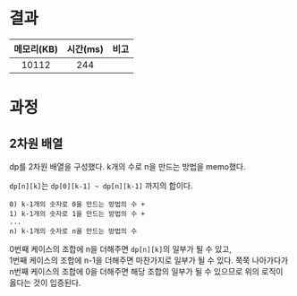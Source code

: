 # 결과

| 메모리(KB) | 시간(ms) | 비고 |
| :--------: | :------: | :--- |
| 10112 | 244 |      |

# 과정
## 2차원 배열
dp를 2차원 배열을 구성했다. k개의 수로 n을 만드는 방법을 memo했다.  

`dp[n][k]`는 `dp[0][k-1] ~ dp[n][k-1]` 까지의 합이다.  
```
0) k-1개의 숫자로 0을 만드는 방법의 수 +
1) k-1개의 숫자로 1을 만드는 방법의 수 +
...
n) k-1개의 숫자로 n을 만드는 방법의 수
```

0번째 케이스의 조합에 n을 더해주면 `dp[n][k]`의 일부가 될 수 있고,  
1번째 케이스의 조합에 n-1을 더해주면 마찬가지로 일부가 될 수 있다. 쭉쭉 나아가다가 n번째 케이스의 조합에 0을 더해주면 해당 조합의 일부가 될 수 있으므로 위의 로직이 옳다는 것이 입증된다.